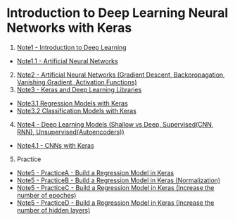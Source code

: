 # Introduction to Deep Learning Neural Networks with Keras

1. [Note1 - Introduction to Deep Learning](https://github.com/LakeYang0818/Introduction-to-Deep-Learning-Neural-Networks-with-Keras/blob/main/Note1%20-%20Introduction%20to%20Deep%20Learning.ipynb)
  - [Note1.1 - Artificial Neural Networks](https://github.com/LakeYang0818/Introduction-to-Deep-Learning-Neural-Networks-with-Keras/blob/main/Note1.1%20-%20Artificial%20Neural%20Networks.ipynb)
2. [Note2 - Artificial Neural Networks (Gradient Descent, Backpropagation, Vanishing Gradient, Activation Functions)](https://github.com/LakeYang0818/Introduction-to-Deep-Learning-Neural-Networks-with-Keras/blob/main/Note2%20-%20Artificial%20Neural%20Networks%20(Gradient%20Descent%2C%20Backpropagation%2C%20Vanishing%20Gradient%2C%20Activation%20Functions).ipynb)
3. [Note3 - Keras and Deep Learning Libraries](https://github.com/LakeYang0818/Introduction-to-Deep-Learning-Neural-Networks-with-Keras/blob/main/Note3%20-%20Keras%20and%20Deep%20Learning%20Libraries.ipynb)
  - [Note3.1 Regression Models with Keras](https://github.com/LakeYang0818/Introduction-to-Deep-Learning-Neural-Networks-with-Keras/blob/main/Note3.1%20Regression%20Models%20with%20Keras.ipynb)
  - [Note3.2 Classification Models with Keras](https://github.com/LakeYang0818/Introduction-to-Deep-Learning-Neural-Networks-with-Keras/blob/main/Note3.2%20Classification%20Models%20with%20Keras.ipynb)
4. [Note4 - Deep Learning Models (Shallow vs Deep, Supervised(CNN, RNN), Unsupervised(Autoencoders))](https://github.com/LakeYang0818/Introduction-to-Deep-Learning-Neural-Networks-with-Keras/blob/main/Note4%20-%20Deep%20Learning%20Models%20(Shallow%20vs%20Deep%2C%20Supervised(CNN%2C%20RNN)%2C%20Unsupervised(Autoencoders)).ipynb)
  - [Note4.1 - CNNs with Keras](https://github.com/LakeYang0818/Introduction-to-Deep-Learning-Neural-Networks-with-Keras/blob/main/Note4.1%20-%20CNNs%20with%20Keras.ipynb)
5. Practice
  - [Note5 - PracticeA - Build a Regression Model in Keras](https://github.com/LakeYang0818/Introduction-to-Deep-Learning-Neural-Networks-with-Keras/blob/main/Note5%20-%20PracticeA%20-%20Build%20a%20Regression%20Model%20in%20Keras.ipynb)
  - [Note5 - PracticeB - Build a Regression Model in Keras (Normalization)](https://github.com/LakeYang0818/Introduction-to-Deep-Learning-Neural-Networks-with-Keras/blob/main/Note5%20-%20PracticeB%20-%20Build%20a%20Regression%20Model%20in%20Keras%20(Normalization).ipynb)
  - [Note5 - PracticeC - Build a Regression Model in Keras (Increase the number of epoches)](https://github.com/LakeYang0818/Introduction-to-Deep-Learning-Neural-Networks-with-Keras/blob/main/Note5%20-%20PracticeC%20-%20Build%20a%20Regression%20Model%20in%20Keras%20(Increase%20the%20number%20of%20epoches).ipynb)
  - [Note5 - PracticeD - Build a Regression Model in Keras (Increase the number of hidden layers)](https://github.com/LakeYang0818/Introduction-to-Deep-Learning-Neural-Networks-with-Keras/blob/main/Note5%20-%20PracticeD%20-%20Build%20a%20Regression%20Model%20in%20Keras%20(Increase%20the%20number%20of%20hidden%20layers).ipynb)
